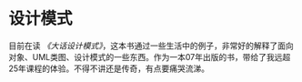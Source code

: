# 设计模式

目前在读 *《大话设计模式》*，这本书通过一些生活中的例子，非常好的解释了面向对象、UML类图、设计模式的一些东西。作为一本07年出版的书，带给了我远超25年课程的体验。不得不讲还是传奇，有点要痛哭流涕。
